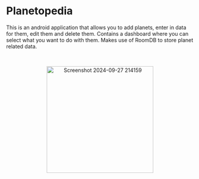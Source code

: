# Planetopedia
<p align="left">
  This is an android application that allows you to add planets, enter in data for them, edit them and delete them. Contains a dashboard where you can select what you want to do with them. Makes use of RoomDB to store planet related data. 

</p>

<br><p align="center">
  <img width="287" alt="Screenshot 2024-09-27 214159" src="https://github.com/user-attachments/assets/b2c772e1-6b25-4a6a-8bad-e74696eebabc">
</p><br>

